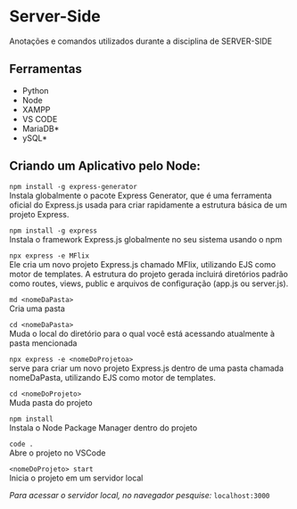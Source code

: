 # Server-Side

Anotações e comandos utilizados durante a disciplina de SERVER-SIDE

## Ferramentas

* Python
* Node
* XAMPP
* VS CODE
* MariaDB*
* ySQL*

## Criando um Aplicativo pelo Node:

```npm install -g express-generator```  
Instala globalmente o pacote Express Generator, que é uma ferramenta oficial do Express.js usada para criar rapidamente a estrutura básica de um projeto Express.

```npm install -g express```  
Instala o framework Express.js globalmente no seu sistema usando o npm

```npx express -e MFlix```  
Ele cria um novo projeto Express.js chamado MFlix, utilizando EJS como motor de templates. A estrutura do projeto gerada incluirá diretórios padrão como routes, views, public e arquivos de configuração (app.js ou server.js).

```md <nomeDaPasta>```  
Cria uma pasta

```cd <nomeDaPasta>```  
Muda o local do diretório para o qual você está acessando atualmente à pasta mencionada

```npx express -e <nomeDoProjetoa>```  
serve para criar um novo projeto Express.js dentro de uma pasta chamada nomeDaPasta, utilizando EJS como motor de templates.

```cd <nomeDoProjeto>```  
Muda pasta do projeto

```npm install```  
Instala o Node Package Manager dentro do projeto

```code .```  
Abre o projeto no VSCode

```<nomeDoProjeto> start```  
Inicia o projeto em um servidor local

*Para acessar o servidor local, no navegador pesquise:*
```localhost:3000```

